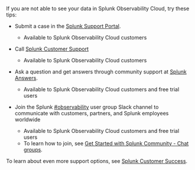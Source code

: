 <!---IMPORTANT: if you update support info on this page, see if the updates should also be made to get-started/support.rst. we'll eventually make get-started/support.rst the single source of support info and remove this include.-->

If you are not able to see your data in Splunk Observability Cloud, try these tips:

- Submit a case in the <a class="external" href="https://splunkcommunities.force.com/customers/home/home.jsp" target="_blank">Splunk Support Portal</a>.
   - Available to Splunk Observability Cloud customers

- Call <a class="external" href="https://www.splunk.com/en_us/about-splunk/contact-us.html#customer-support" target="_blank">Splunk Customer Support</a>
   - Available to Splunk Observability Cloud customers

- Ask a question and get answers through community support at <a class="external" href="https://community.splunk.com/t5/Splunk-Observability-Cloud/bd-p/it-signalfx" target="_blank">Splunk Answers</a>.
   - Available to Splunk Observability Cloud customers and free trial users

- Join the Splunk <a class="external" href="https://splunk-usergroups.slack.com/archives/C01AK4CCWR4" target="_blank">#observability</a> user group Slack channel to communicate with customers, partners, and Splunk employees worldwide
   - Available to Splunk Observability Cloud customers and free trial users
   - To learn how to join, see <a class="external" href="https://docs.splunk.com/Documentation/Community/current/community/Chat" target="_blank">Get Started with Splunk Community - Chat groups</a>.

To learn about even more support options, see <a class="external" href="https://www.splunk.com/en_us/customer-success.html" target="_blank">Splunk Customer Success</a>.

